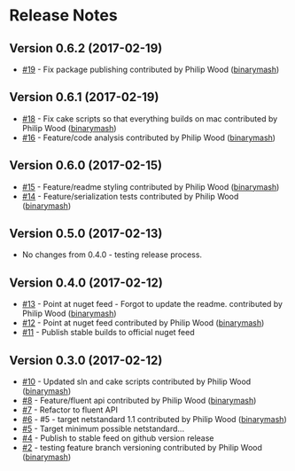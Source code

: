 # Release Notes

## Version 0.6.2 (2017-02-19)

 - [#19](https://github.com/binarymash/responses/pull/19) - Fix package publishing contributed by Philip Wood ([binarymash](https://github.com/binarymash))

## Version 0.6.1 (2017-02-19)

 - [#18](https://github.com/binarymash/responses/pull/18) - Fix cake scripts so that everything builds on mac contributed by Philip Wood ([binarymash](https://github.com/binarymash))
 - [#16](https://github.com/binarymash/responses/pull/16) - Feature/code analysis contributed by Philip Wood ([binarymash](https://github.com/binarymash))

## Version 0.6.0 (2017-02-15)

 - [#15](https://github.com/binarymash/responses/pull/15) - Feature/readme styling contributed by Philip Wood ([binarymash](https://github.com/binarymash))
 - [#14](https://github.com/binarymash/responses/pull/14) - Feature/serialization tests contributed by Philip Wood ([binarymash](https://github.com/binarymash))
 
## Version 0.5.0 (2017-02-13)

 - No changes from 0.4.0 - testing release process.

## Version 0.4.0 (2017-02-12)

 - [#13](https://github.com/binarymash/responses/pull/13) - Point at nuget feed - Forgot to update the readme. contributed by Philip Wood ([binarymash](https://github.com/binarymash))
 - [#12](https://github.com/binarymash/responses/pull/12) - Point at nuget feed contributed by Philip Wood ([binarymash](https://github.com/binarymash))
 - [#11](https://github.com/binarymash/responses/issues/11) - Publish stable builds to official nuget feed

## Version 0.3.0 (2017-02-12)

 - [#10](https://github.com/binarymash/responses/pull/10) - Updated sln and cake scripts contributed by Philip Wood ([binarymash](https://github.com/binarymash))
 - [#8](https://github.com/binarymash/responses/pull/8) - Feature/fluent api contributed by Philip Wood ([binarymash](https://github.com/binarymash))
 - [#7](https://github.com/binarymash/responses/issues/7) - Refactor to fluent API
 - [#6](https://github.com/binarymash/responses/pull/6) - #5 - target netstandard 1.1 contributed by Philip Wood ([binarymash](https://github.com/binarymash))
 - [#5](https://github.com/binarymash/responses/issues/5) - Target minimum possible netstandard...
 - [#4](https://github.com/binarymash/responses/issues/4) - Publish to stable feed on github version release
 - [#2](https://github.com/binarymash/responses/pull/2) - testing feature branch versioning contributed by Philip Wood ([binarymash](https://github.com/binarymash))